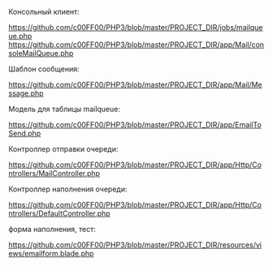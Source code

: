 Консольный клиент:

https://github.com/c00FF00/PHP3/blob/master/PROJECT_DIR/jobs/mailqueue.php
https://github.com/c00FF00/PHP3/blob/master/PROJECT_DIR/app/Mail/consoleMailQueue.php

Шаблон сообщения:

https://github.com/c00FF00/PHP3/blob/master/PROJECT_DIR/app/Mail/Message.php

Модель для таблицы mailqueue:

https://github.com/c00FF00/PHP3/blob/master/PROJECT_DIR/app/EmailToSend.php


Контроллер отправки очереди:

https://github.com/c00FF00/PHP3/blob/master/PROJECT_DIR/app/Http/Controllers/MailController.php


Контроллер наполнения очереди:

https://github.com/c00FF00/PHP3/blob/master/PROJECT_DIR/app/Http/Controllers/DefaultController.php

форма наполнения, тест:

https://github.com/c00FF00/PHP3/blob/master/PROJECT_DIR/resources/views/emailform.blade.php
